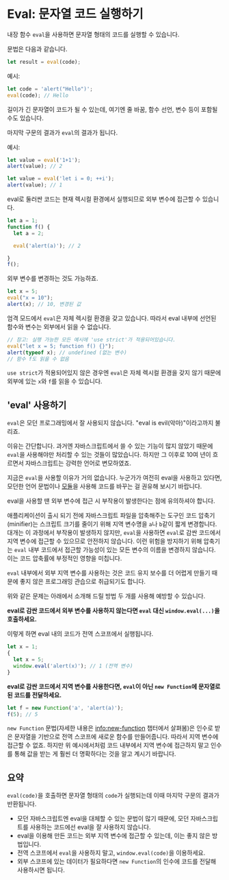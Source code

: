 # Eval: 문자열 코드 실행하기
내장 함수 `eval`을 사용하면 문자열 형태의 코드를 실행할 수 있습니다.

문법은 다음과 같습니다.

```js
let result = eval(code);
```

예시:

```js run
let code = 'alert("Hello")';
eval(code); // Hello
```

길이가 긴 문자열이 코드가 될 수 있는데, 여기엔 줄 바꿈, 함수 선언, 변수 등이 포함될 수도 있습니다.

마지막 구문의 결과가 `eval`의 결과가 됩니다.

예시:
```js run
let value = eval('1+1');
alert(value); // 2
```

```js run
let value = eval('let i = 0; ++i');
alert(value); // 1
```

eval로 둘러싼 코드는 현재 렉시컬 환경에서 실행되므로 외부 변수에 접근할 수 있습니다.

```js run no-beautify
let a = 1;
function f() {
  let a = 2;

  eval('alert(a)'); // 2

}
f();
```

외부 변수를 변경하는 것도 가능하죠.

```js untrusted refresh run
let x = 5;
eval("x = 10");
alert(x); // 10, 변경된 값
```

엄격 모드에서 `eval`은 자체 렉시컬 환경을 갖고 있습니다. 따라서 eval 내부에 선언된 함수와 변수는 외부에서 읽을 수 없습니다.

```js untrusted refresh run
// 참고: 실행 가능한 모든 예시에 'use strict'가 적용되어있습니다.
eval("let x = 5; function f() {}");
alert(typeof x); // undefined (없는 변수)
// 함수 f도 읽을 수 없음
```

`use strict`가 적용되어있지 않은 경우엔 `eval`은 자체 렉시컬 환경을 갖지 않기 때문에 외부에 있는 `x`와 `f`를 읽을 수 있습니다.

## 'eval' 사용하기
`eval`은 모던 프로그래밍에서 잘 사용되지 않습니다. "eval is evil(악마)"이라고까지 불리죠.

이유는 간단합니다. 과거엔 자바스크립트에서 쓸 수 있는 기능이 많지 않았기 때문에 `eval`을 사용해야만 처리할 수 있는 것들이 많았습니다. 하지만 그 이후로 10여 년이 흐르면서 자바스크립트는 강력한 언어로 변모하였죠.

지금은 `eval`을 사용할 이유가 거의 없습니다. 누군가가 여전히 eval을 사용하고 있다면, 모던한 언어 문법이나 [모듈](info:modules)을 사용해 코드를 바꾸는 걸 권유해 보시기 바랍니다.

eval을 사용할 땐 외부 변수에 접근 시 부작용이 발생한다는 점에 유의하셔야 합니다.

애플리케이션이 출시 되기 전에 자바스크립트 파일을 압축해주는 도구인 코드 압축기(minifier)는 스크립트 크기를 줄이기 위해 지역 변수명을 `a`나 `b`같이 짧게 변경합니다. 대개는 이 과정에서 부작용이 발생하지 않지만, `eval`을 사용하면 `eval`로 감싼 코드에서 지역 변수에 접근할 수 있으므로 안전하지 않습니다. 이런 위험을 방지하기 위해 압축기는 `eval` 내부 코드에서 접근할 가능성이 있는 모든 변수의 이름을 변경하지 않습니다. 이는 코드 압축률에 부정적인 영향을 미칩니다.

`eval` 내부에서 외부 지역 변수를 사용하는 것은 코드 유지 보수를 더 어렵게 만들기 때문에 좋지 않은 프로그래밍 관습으로 취급되기도 합니다.

위와 같은 문제는 아래에서 소개해 드릴 방법 두 개를 사용해 예방할 수 있습니다.

**eval로 감싼 코드에서 외부 변수를 사용하지 않는다면 `eval` 대신 `window.eval(...)`을 호출하세요.**

이렇게 하면 eval 내의 코드가 전역 스코프에서 실행됩니다.

```js untrusted refresh run
let x = 1;
{
  let x = 5;
  window.eval('alert(x)'); // 1 (전역 변수)
}
```

**eval로 감싼 코드에서 지역 변수를 사용한다면, `eval`이 아닌 `new Function`에 문자열로 된 코드를 전달하세요.**

```js run
let f = new Function('a', 'alert(a)');
f(5); // 5
```

`new Function` 문법(자세한 내용은 <info:new-function> 챕터에서 살펴봄)은 인수로 받은 문자열을 기반으로 전역 스코프에 새로운 함수를 만들어줍니다. 따라서 지역 변수에 접근할 수 없죠. 하지만 위 예시에서처럼 코드 내부에서 지역 변수에 접근하지 말고 인수를 통해 값을 받는 게 훨씬 더 명확하다는 것을 알고 계시기 바랍니다.

## 요약

`eval(code)`을 호출하면 문자열 형태의 `code`가 실행되는데 이때 마지막 구문의 결과가 반환됩니다.
- 모던 자바스크립트엔 eval을 대체할 수 있는 문법이 많기 때문에, 모던 자바스크립트를 사용하는 코드에선 eval을 잘 사용하지 않습니다.
- eval을 이용해 만든 코드는 외부 지역 변수에 접근할 수 있는데, 이는 좋지 않은 방법입니다.
- 전역 스코프에서 `eval`을 사용하지 말고, `window.eval(code)`을 이용하세요.
- 외부 스코프에 있는 데이터가 필요하다면 `new Function`의 인수에 코드를 전달해 사용하시면 됩니다.
